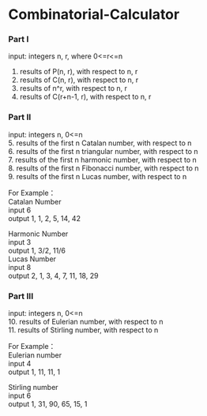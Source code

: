 # Combinatorial-Calculator

### Part I
input: integers n, r, where 0<=r<=n<br>
1. results of P(n, r), with respect to n, r 
2. results of C(n, r), with respect to n, r
3. results of n^r, with respect to n, r
4. results of C(r+n-1, r), with respect to n, r

### Part II
input: integers n, 0<=n <br>
5. results of the first n Catalan number, with respect to n<br>
6. results of the first n triangular number, with respect to n<br>
7. results of the first n harmonic number, with respect to n<br>
8. results of the first n Fibonacci number, with respect to n<br>
9. results of the first n Lucas number, with respect to n<br>

For Example：<br>
Catalan Number<br>
input 6<br>
output 1, 1, 2, 5, 14, 42<br>

Harmonic Number<br>
input 3<br>
output 1, 3/2, 11/6<br>
Lucas Number<br>
input 8<br>
output 2, 1, 3, 4, 7, 11, 18, 29<br>


### Part III
input: integers n, 0<=n<br>
10. results of Eulerian number, with respect to n<br>
11. results of Stirling number, with respect to n<br>

For Example：<br>
Eulerian number<br>
input 4<br>
output 1, 11, 11, 1<br>

Stirling number<br>
input 6<br>
output 1, 31, 90, 65, 15, 1<br>

